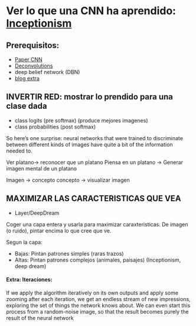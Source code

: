 # Ver lo que una CNN ha aprendido: [Inceptionism](https://research.googleblog.com/2015/06/inceptionism-going-deeper-into-neural.html)

## Prerequisitos:

 * [Paper CNN](https://arxiv.org/pdf/1603.07285.pdf)
 * [Deconvolutions](https://arxiv.org/ftp/arxiv/papers/1609/1609.07009.pdf)
 * deep belief network (DBN)
 * [blog extra](https://rajpurkar.github.io/mlx/visualizing-cnns)

## INVERTIR RED: mostrar lo prendido para una clase dada

 * class logits (pre softmax) (produce mejores imagenes)
 * class probabilities (post softmax)

So here’s one surprise: neural networks that were trained to discriminate between different kinds of images have quite a bit of the information needed to.

Ver platano-> reconocer que un platano
Piensa en un platano -> Generar imagen mental de un platano

Imagen -> concepto
concepto -> visualizar imagen


## MAXIMIZAR LAS CARACTERISTICAS QUE VEA

 * Layer/DeepDream

Coger una capa entera y usarla para maximizar caraxterísticas.
De imagen (o ruido), pintar encima lo que cree que ve.

Segun la capa:

 * Bajas: Pintan patrones simples (raras trazos)
 * Altas: Pintan patrones complejos (animales, paisajes) (Inceptionism, deep dream)

#### Extra: Iteraciones:

If we apply the algorithm iteratively on its own outputs and apply some zooming after each iteration, we get an endless stream of new impressions, exploring the set of things the network knows about. We can even start this process from a random-noise image, so that the result becomes purely the result of the neural network
